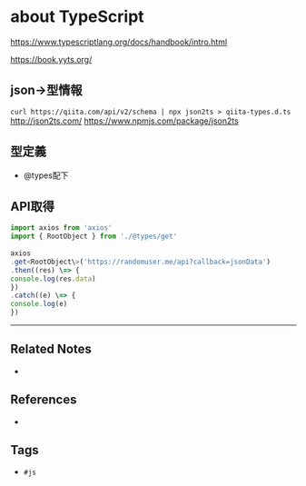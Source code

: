 # about TypeScript

https://www.typescriptlang.org/docs/handbook/intro.html

https://book.yyts.org/

## json→型情報
`curl https://qiita.com/api/v2/schema | npx json2ts > qiita-types.d.ts`
http://json2ts.com/
https://www.npmjs.com/package/json2ts

## 型定義
- @types配下

## API取得
```ts
import axios from 'axios'
import { RootObject } from './@types/get'
 
axios
.get<RootObject\>('https://randomuser.me/api?callback=jsonData')
.then((res) \=> {
console.log(res.data)
})
.catch((e) \=> {
console.log(e)
})
```


---
## Related Notes
- 

## References
- 

## Tags
- `#js`